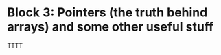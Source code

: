 # Block 3: Pointers (the truth behind arrays) and some other useful stuff #

<!--
   -3. pointers, new keyword, string operations, matrices, structures, and some std
   -   functions.
   -  * how to declare a reference variable
   -  * declaring and using a pointer
   -  * possible gotchas of pointers
   -  * explain how a pointer works, how can we access memory as we wish
   -  * math operations with pointers
   -  * showing that arrays are pointers
   -  * show problems of traditional function declarations, and explain how to
   -    declare/define a function using `template` (optional)
   -  * show how to use `std::vector`, and how to use it to do several interesting things like
   -    getting input from the user
   -->

TTTT

<!-- vim:set filetype=markdown.pandoc : -->
